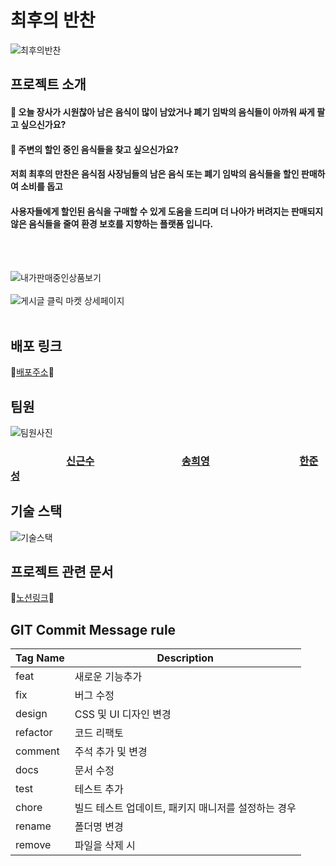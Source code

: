 # 최후의 반찬
![최후의반찬](https://user-images.githubusercontent.com/9441441/194340664-5fa980be-df65-4cde-8961-ea0105e36e2e.png)


## 프로젝트 소개

#### :meat_on_bone: 오늘 장사가 시원찮아 남은 음식이 많이 남았거나 폐기 임박의 음식들이 아까워 싸게 팔고 싶으신가요?

#### :meat_on_bone: 주변의 할인 중인 음식들을 찾고 싶으신가요?

#### 저희 최후의 만찬은 음식점 사장님들의 남은 음식 또는 폐기 임박의 음식들을 할인 판매하여 소비를 돕고 
#### 사용자들에게 할인된 음식을 구매할 수 있게 도움을 드리며 더 나아가 버려지는 판매되지 않은 음식들을 줄여 환경 보호를 지향하는 플랫폼 입니다.
<br/><br/>


![내가판매중인상품보기](https://user-images.githubusercontent.com/104333775/194744479-52f47b24-47b1-4d61-9066-ea7234c51baa.gif)
<br/><br/>
![게시글 클릭 마켓 상세페이지](https://user-images.githubusercontent.com/104333775/194744480-b3df625d-be1b-4b9b-b4ac-2407defa1382.gif)
<br/><br/>
## 배포 링크

:link:[배포주소](http://seb39pre32.s3-website.ap-northeast-2.amazonaws.com):link:

## 팀원


![팀원사진](https://user-images.githubusercontent.com/104333775/194744384-4a3d5aaf-9ac3-468c-aac0-51d6f2b06506.png)
### &nbsp;&nbsp;&nbsp;&nbsp;&nbsp;&nbsp;&nbsp;&nbsp;&nbsp;&nbsp;&nbsp;&nbsp;&nbsp;&nbsp;&nbsp;&nbsp;&nbsp;&nbsp;&nbsp;&nbsp;&nbsp;&nbsp;&nbsp;[신근수](https://github.com/messidor) &nbsp;&nbsp;&nbsp;&nbsp;&nbsp;&nbsp;&nbsp;&nbsp;&nbsp;&nbsp;&nbsp;&nbsp;&nbsp;&nbsp;&nbsp;&nbsp;&nbsp;&nbsp;&nbsp;&nbsp;&nbsp;&nbsp;&nbsp;&nbsp;&nbsp;&nbsp;&nbsp;&nbsp;&nbsp;&nbsp;&nbsp;&nbsp;&nbsp;&nbsp;&nbsp;[송희영](https://github.com/sheey37)&nbsp;&nbsp;&nbsp;&nbsp;&nbsp;&nbsp;&nbsp;&nbsp;&nbsp;&nbsp;&nbsp;&nbsp;&nbsp;&nbsp;&nbsp;&nbsp;&nbsp;&nbsp;&nbsp;&nbsp;&nbsp;&nbsp;&nbsp;&nbsp;&nbsp;&nbsp;&nbsp;&nbsp;&nbsp;&nbsp;&nbsp;&nbsp;&nbsp;&nbsp;&nbsp;&nbsp; [한준성](https://github.com/JUNSUNGCODING)

## 기술 스택
![기술스택](https://user-images.githubusercontent.com/9441441/194732072-2968d5fc-0559-4d02-8adc-cc4586243079.png)




## 프로젝트 관련 문서
:page_facing_up:[노션링크](https://www.notion.so/codestates/Team-032-953a49b5581645a98e8d1f8f8813bf29?p=7ef908607fe545789cbc8f2a412fa8d1&pm=s):page_facing_up:


## GIT Commit Message rule



| Tag Name | Description |
| --- | --- |
| feat | 새로운 기능추가 |
| fix | 버그 수정 |
| design | CSS 및 UI 디자인 변경 |
| refactor | 코드 리팩토 |
| comment | 주석 추가 및 변경 |
| docs | 문서 수정 |
| test | 테스트 추가 |
| chore | 빌드 테스트 업데이트, 패키지 매니저를 설정하는 경우 |
| rename | 폴더명 변경 |
| remove | 파일을 삭제 시 |
